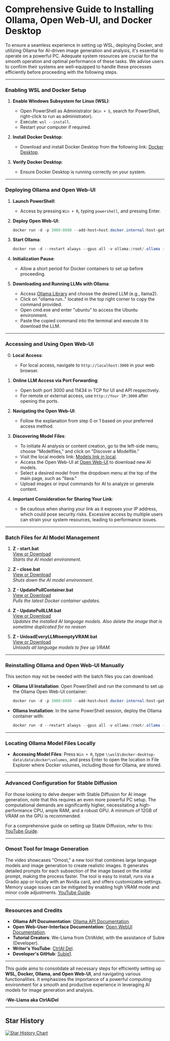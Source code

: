 # Comprehensive Guide to Installing Ollama, Open Web-UI, and Docker Desktop

To ensure a seamless experience in setting up WSL, deploying Docker, and utilizing Ollama for AI-driven image generation and analysis, it's essential to operate on a powerful PC. Adequate system resources are crucial for the smooth operation and optimal performance of these tasks. We advise users to confirm their systems are well-equipped to handle these processes efficiently before proceeding with the following steps.

---

### **Enabling WSL and Docker Setup**

1. **Enable Windows Subsystem for Linux (WSL)**:
   - Open PowerShell as Administrator (`Win + S`, search for PowerShell, right-click to run as administrator).
   - Execute: `wsl --install`.
   - Restart your computer if required.

2. **Install Docker Desktop**:
   - Download and install Docker Desktop from the following link: [Docker Desktop](https://www.docker.com/products/docker-desktop/).

3. **Verify Docker Desktop**:
   - Ensure Docker Desktop is running correctly on your system.

---

### **Deploying Ollama and Open Web-UI**

1. **Launch PowerShell**:
   - Access by pressing `Win + R`, typing `powershell`, and pressing Enter.

2. **Deploy Open Web-UI**:
   ```powershell
   docker run -d -p 3000:8080 --add-host=host.docker.internal:host-gateway -v open-webui:/app/backend/data --name open-webui --restart always ghcr.io/open-webui/open-webui:main
   ```

3. **Start Ollama**:
   ```powershell
   docker run -d --restart always --gpus all -v ollama:/root/.ollama -p 11434:11434 --name ollama ollama/ollama
   ```

4. **Initialization Pause**:
   - Allow a short period for Docker containers to set up before proceeding.

5. **Downloading and Running LLMs with Ollama**:
   - Access [Ollama Library](https://ollama.com/library) and choose the desired LLM (e.g., llama2).
   - Click on "ollama run.." located in the top right corner to copy the command provided.
   - Open cmd.exe and enter "ubuntu" to access the Ubuntu environment.
   - Paste the copied command into the terminal and execute it to download the LLM.

---

### **Accessing and Using Open Web-UI**

0. **Local Access**:
   - For local access, navigate to `http://localhost:3000` in your web browser.

1. **Online LLM Access via Port Forwarding**:
   - Open both port 3000 and 11434 in TCP for UI and API respectively.
   - For remote or external access, use `http://Your IP:3000` after opening the ports.

2. **Navigating the Open Web-UI**:
   - Follow the explanation from step 0 or 1 based on your preferred access method.

3. **Discovering Model Files**:
   - To initiate AI analysis or content creation, go to the left-side menu, choose "Modelfiles," and click on "Discover a Modelfile."
   - Visit the local models link: [Models link in local](http://localhost:3000/modelfiles/).
   - Access the Open Web-UI at [Open Web-UI](https://openwebui.com/) to download new AI models.
   - Select a desired model from the dropdown menu at the top of the main page, such as "llava."
   - Upload images or input commands for AI to analyze or generate content.

4. **Important Consideration for Sharing Your Link**:
   - Be cautious when sharing your link as it exposes your IP address, which could pose security risks. Excessive access by multiple users can strain your system resources, leading to performance issues.

---

### **Batch Files for AI Model Management**

1. **Z - start.bat**  
   [View or Download](https://github.com/CtrlAiDel/How-to-Run-Multiple-AI-Models-with-Ollama-and-Open-WebUI-in-Docker/blob/main/Z%20-%20start.bat)  
   *Starts the AI model environment.*

2. **Z - close.bat**  
   [View or Download](https://github.com/CtrlAiDel/How-to-Run-Multiple-AI-Models-with-Ollama-and-Open-WebUI-in-Docker/blob/main/Z%20-%20close.bat)  
   *Shuts down the AI model environment.*

3. **Z - UpdatePullContainer.bat**  
   [View or Download](https://github.com/CtrlAiDel/How-to-Run-Multiple-AI-Models-with-Ollama-and-Open-WebUI-in-Docker/blob/main/Z%20-%20UpdatePullContainer.bat)  
   *Pulls the latest Docker container updates.*

4. **Z - UpdatePullLLM.bat**  
   [View or Download](https://github.com/CtrlAiDel/How-to-Run-Multiple-AI-Models-with-Ollama-and-Open-WebUI-in-Docker/blob/main/Z%20-%20UpdatePullLLM.bat)  
   *Updates the installed AI language models. Also delete the image that is sometime duplicated for no reason*

5. **Z - UnloadEveryLLMtoemptyVRAM.bat**  
   [View or Download](https://github.com/CtrlAiDel/How-to-Run-Multiple-AI-Models-with-Ollama-and-Open-WebUI-in-Docker/blob/main/Z%20-%20UnloadEveryLLMtoemptyVRAM.bat)  
   *Unloads all language models to free up VRAM.*

---

### **Reinstalling Ollama and Open Web-UI Manually**

This section may not be needed with the batch files you can download.

- **Ollama UI Installation**:
   Open PowerShell and run the command to set up the Ollama Open Web-UI container:
   ```powershell
   docker run -d -p 3000:8080 --add-host=host.docker.internal:host-gateway -v open-webui:/app/backend/data --name open-webui --restart always ghcr.io/open-webui/open-webui:main
   ```

- **Ollama Installation**:
   In the same PowerShell session, deploy the Ollama container with:
   ```powershell
   docker run -d --restart always --gpus all -v ollama:/root/.ollama -p 11434:11434 --name ollama ollama/ollama
   ```

---

### **Locating Ollama Model Files Locally**

- **Accessing Model Files**: Press `Win + R`, type `\\wsl$\docker-desktop-data\data\docker\volumes`, and press Enter to open the location in File Explorer where Docker volumes, including those for Ollama, are stored.

---

### **Advanced Configuration for Stable Diffusion**

For those looking to delve deeper with Stable Diffusion for AI image generation, note that this requires an even more powerful PC setup. The computational demands are significantly higher, necessitating a high-performance CPU, ample RAM, and a robust GPU. A minimum of 12GB of VRAM on the GPU is recommended.

For a comprehensive guide on setting up Stable Diffusion, refer to this: [YouTube Guide](https://www.youtube.com/watch?v=A0xUnf5302k&pp=ygUXbG9jYWwgaW1hZ2UgIHVuY2Vuc29yZWQ%3D).

---

### **Omost Tool for Image Generation**

The video showcases "Omost," a new tool that combines large language models and image generation to create realistic images. It generates detailed prompts for each subsection of the image based on the initial prompt, making the process faster. The tool is easy to install, runs via a Gradio app or locally with an Nvidia card, and offers customizable settings. Memory usage issues can be mitigated by enabling high VRAM mode and minor code adjustments. [YouTube Guide](https://www.youtube.com/watch?v=RKxrXkVpPoE).

---

### **Resources and Credits**

- **Ollama API Documentation**: [Ollama API Documentation](https://github.com/ollama/ollama/blob/main/docs/api.md).
- **Open Web-User-Interface Documentation**: [Open WebUI Documentation](https://github.com/open-webui/open-webui).
- **Tutorial Creators**: We-Llama from CtrlAIdel, with the assistance of Subie (Developer).
- **Writer's YouTube**: [CtrlAI Del](https://www.youtube.com/@ctrl_ai_del).
- **Developer's GitHub**: [Subie1](https://github.com/Subie1).

---

This guide aims to consolidate all necessary steps for efficiently setting up **WSL, Docker, Ollama, and Open Web-UI**, and navigating various functionalities. It emphasizes the importance of a powerful computing environment for a smooth and productive experience in leveraging AI models for image generation and analysis.

**-We-Llama aka CtrlAiDel**

---

## Star History

[![Star History Chart](https://api.star-history.com/svg?repos=CtrlAiDel/How-to-Run-Multiple-AI-Models-with-Ollama-and-Open-WebUI-in-Docker&type=Date)](https://star-history.com/#CtrlAiDel/How-to-Run-Multiple-AI-Models-with-Ollama-and-Open-WebUI-in-Docker&Date)
